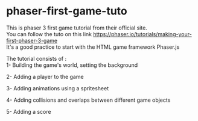 # phaser-first-game-tuto
This is phaser 3 first game tutorial from their official site. \
You can follow the tuto on this link https://phaser.io/tutorials/making-your-first-phaser-3-game \
It's a good practice to start with the HTML game framework Phaser.js 

The tutorial consists of : \
1- Building the game's world, setting the background 

2- Adding a player to the game

3- Adding animations using a spritesheet

4- Adding collisions and overlaps between different game objects

5- Adding a score
